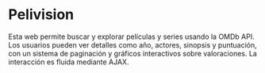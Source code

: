 # Pelivision
Esta web permite buscar y explorar películas y series usando la OMDb API. Los usuarios pueden ver detalles como año, actores, sinopsis y puntuación, con un sistema de paginación y gráficos interactivos sobre valoraciones. La interacción es fluida mediante AJAX.
